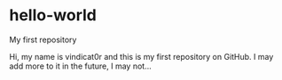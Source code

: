 # hello-world
My first repository

Hi, my name is vindicat0r and this is my first repository on GitHub.
I may add more to it in the future, I may not...
